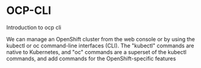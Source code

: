 # OCP-CLI
Introduction to ocp cli

We can manage an OpenShift cluster from the web console or by using the kubectl or oc command-line interfaces (CLI).
The "kubectl" commands are native to Kubernetes, and  "oc" commands are a superset of the kubectl commands, and add commands for the OpenShift-specific features
